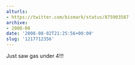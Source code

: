 ```yaml
---
alturls:
- https://twitter.com/bismark/status/875903587
archive:
- 2008-08
date: '2008-08-02T21:25:56+00:00'
slug: '1217712356'
---
```


Just saw gas under 4!!!

